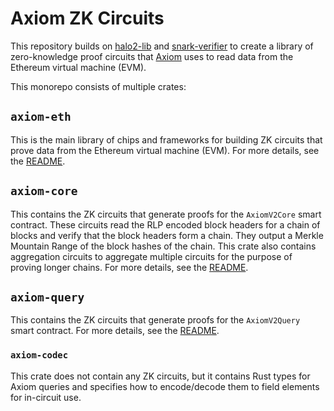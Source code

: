 # Axiom ZK Circuits

This repository builds on [halo2-lib](https://github.com/axiom-crypto/halo2-lib/releases/tag/v0.3.0) and [snark-verifier](https://github.com/axiom-crypto/snark-verifier/tree/v0.1.1) to create a library of zero-knowledge proof circuits that [Axiom](https://axiom.xyz) uses to read data from the Ethereum virtual machine (EVM).

This monorepo consists of multiple crates:

## `axiom-eth`

This is the main library of chips and frameworks for building ZK circuits that prove data from the Ethereum virtual machine (EVM). For more details, see the [README](./axiom-eth/README.md).

## `axiom-core`

This contains the ZK circuits that generate proofs for the `AxiomV2Core` smart contract. These circuits read the RLP encoded block headers for a chain of blocks and verify that the block headers form a chain. They output a Merkle Mountain Range of the block hashes of the chain. This crate also contains aggregation circuits to aggregate multiple circuits for the purpose of proving longer chains. For more details, see the [README](./axiom-core/README.md).

## `axiom-query`

This contains the ZK circuits that generate proofs for the `AxiomV2Query` smart contract. For more details, see the [README](./axiom-query/README.md).

### `axiom-codec`

This crate does not contain any ZK circuits, but it contains Rust types for Axiom queries and specifies how to encode/decode them to field elements for in-circuit use.
